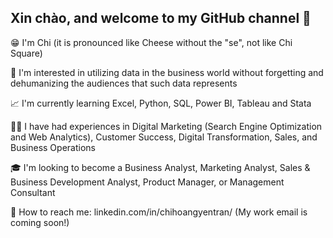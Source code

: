 ## Xin chào, and welcome to my GitHub channel 👋

😁 I'm Chi (it is pronounced like Cheese without the "se", not like Chi Square)

🧐 I'm interested in utilizing data in the business world without forgetting and dehumanizing the audiences that such data represents

📈 I'm currently learning Excel, Python, SQL, Power BI, Tableau and Stata

👩‍💼 I have had experiences in Digital Marketing (Search Engine Optimization and Web Analytics), Customer Success, Digital Transformation, Sales, and Business Operations

🎓 I'm looking to become a Business Analyst, Marketing Analyst, Sales & Business Development Analyst, Product Manager, or Management Consultant

💌 How to reach me: linkedin.com/in/chihoangyentran/ (My work email is coming soon!)
